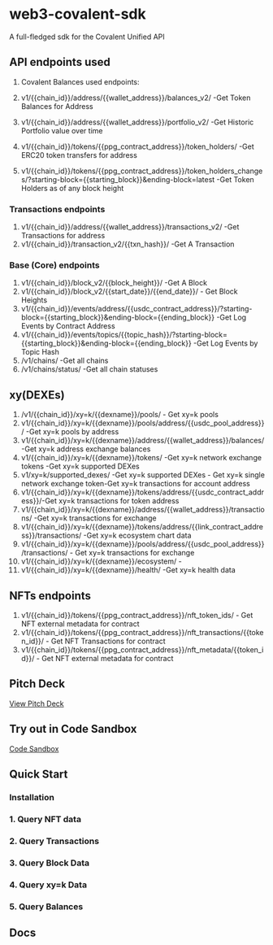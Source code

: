 # web3-covalent-sdk

A full-fledged sdk for the Covalent Unified API

## API endpoints used

1. Covalent Balances used endpoints:

1. v1/{{chain_id}}/address/{{wallet_address}}/balances_v2/        -Get Token Balances for Address
2. v1/{{chain_id}}/address/{{wallet_address}}/portfolio_v2/       -Get Historic Portfolio value over time
3. v1/{{chain_id}}/tokens/{{ppg_contract_address}}/token_holders/ -Get ERC20 token transfers for address
4. v1/{{chain_id}}/tokens/{{ppg_contract_address}}/token_holders_changes/?starting-block={{starting_block}}&ending-block=latest -Get Token Holders as of any block height

### Transactions endpoints

1. v1/{{chain_id}}/address/{{wallet_address}}/transactions_v2/ -Get Transactions for address
2. v1/{{chain_id}}/transaction_v2/{{txn_hash}}/                -Get A Transaction

### Base (Core) endpoints

1. v1/{{chain_id}}/block_v2/{{block_height}}/            -Get A Block
2. v1/{{chain_id}}/block_v2/{{start_date}}/{{end_date}}/ - Get Block Heights
3. v1/{{chain_id}}/events/address/{{usdc_contract_address}}/?starting-block={{starting_block}}&ending-block={{ending_block}} -Get Log Events by Contract Address
4. v1/{{chain_id}}/events/topics/{{topic_hash}}/?starting-block={{starting_block}}&ending-block={{ending_block}} -Get Log Events by Topic Hash
5. /v1/chains/ -Get all chains
6. /v1/chains/status/ -Get all chain statuses

## xy(DEXEs)

1. /v1/{{chain_id}}/xy=k/{{dexname}}/pools/ - Get xy=k pools
2. v1/{{chain_id}}/xy=k/{{dexname}}/pools/address/{{usdc_pool_address}}/ -Get xy=k pools by address
3. v1/{{chain_id}}/xy=k/{{dexname}}/address/{{wallet_address}}/balances/ -Get xy=k address exchange balances
4. v1/{{chain_id}}/xy=k/{{dexname}}/tokens/ -Get xy=k network exchange tokens -Get xy=k supported DEXes
5. v1/xy=k/supported_dexes/ -Get xy=k supported DEXes - Get xy=k single network exchange token-Get xy=k transactions for account address
6. v1/{{chain_id}}/xy=k/{{dexname}}/tokens/address/{{usdc_contract_address}}/-Get xy=k transactions for token address
7. v1/{{chain_id}}/xy=k/{{dexname}}/address/{{wallet_address}}/transactions/ -Get xy=k transactions for exchange
8. v1/{{chain_id}}/xy=k/{{dexname}}/tokens/address/{{link_contract_address}}/transactions/ -Get xy=k ecosystem chart data
9. v1/{{chain_id}}/xy=k/{{dexname}}/pools/address/{{usdc_pool_address}}/transactions/ - Get xy=k transactions for exchange
10. v1/{{chain_id}}/xy=k/{{dexname}}/ecosystem/ -
11. v1/{{chain_id}}/xy=k/{{dexname}}/health/ -Get xy=k health data

## NFTs endpoints

1. v1/{{chain_id}}/tokens/{{ppg_contract_address}}/nft_token_ids/                   - Get NFT external metadata for contract
2. v1/{{chain_id}}/tokens/{{ppg_contract_address}}/nft_transactions/{{token_id}}/   - Get NFT Transactions for contract
3. v1/{{chain_id}}/tokens/{{ppg_contract_address}}/nft_metadata/{{token_id}}/       - Get NFT external metadata for contract

## Pitch Deck

[View Pitch Deck](https://www.canva.com/design/DAFXW9uylME/o4EpvuYo8YAALjvrDuSRZg/view?utm_content=DAFXW9uylME&utm_campaign=designshare&utm_medium=link&utm_source=publishsharelink)

## Try out in Code Sandbox

[Code Sandbox]()

## Quick Start

### Installation

### 1. Query NFT data

### 2. Query Transactions

### 3. Query Block Data

### 4. Query xy=k Data

### 5. Query Balances

## Docs
